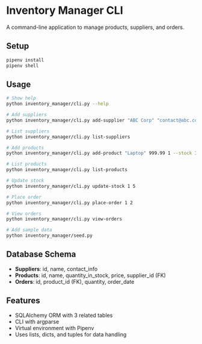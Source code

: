 # Inventory Manager CLI

A command-line application to manage products, suppliers, and orders.

## Setup

```bash
pipenv install
pipenv shell
```

## Usage

```bash
# Show help
python inventory_manager/cli.py --help

# Add suppliers
python inventory_manager/cli.py add-supplier "ABC Corp" "contact@abc.com"

# List suppliers
python inventory_manager/cli.py list-suppliers

# Add products
python inventory_manager/cli.py add-product "Laptop" 999.99 1 --stock 10

# List products
python inventory_manager/cli.py list-products

# Update stock
python inventory_manager/cli.py update-stock 1 5

# Place order
python inventory_manager/cli.py place-order 1 2

# View orders
python inventory_manager/cli.py view-orders

# Add sample data
python inventory_manager/seed.py
```

## Database Schema

- **Suppliers**: id, name, contact_info
- **Products**: id, name, quantity_in_stock, price, supplier_id (FK)
- **Orders**: id, product_id (FK), quantity, order_date

## Features

- SQLAlchemy ORM with 3 related tables
- CLI with argparse
- Virtual environment with Pipenv
- Uses lists, dicts, and tuples for data handling